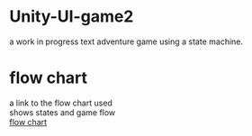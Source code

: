 # Unity-UI-game2
a work in progress text adventure game using a state machine.
# flow chart
a link to the flow chart used <br />
shows states and game flow <br />
[flow chart](https://drive.google.com/file/d/1X6M9Zx3YfJVPIBezzT89WOFrh3pAId-t/view?usp=sharing)


